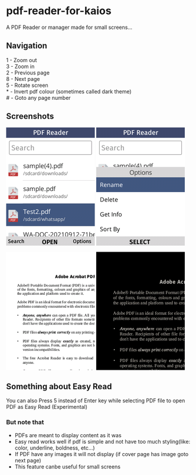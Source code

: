 # pdf-reader-for-kaios
A PDF Reader or manager made for small screens...

## Navigation
<p>
1 - Zoom out <br>
3 - Zoom in <br>
2 - Previous page <br>
8 - Next page <br>
5 - Rotate screen <br>
* - Invert pdf colour (sometimes called dark theme) <br>
# - Goto any page number
</p>

## Screenshots
![image](/assets/index.png)
![image](/assets/index2.png)

![image](/assets/pdf.png)
![image](/assets/pdfDark.png)
  
## Something about Easy Read
You can also Press 5 instead of Enter key while selecting PDF file to open PDF as Easy Read (Experimental)

### But note that 
* PDFs are meant to display content as it was
* Easy read works well if pdf is simple and not have too much styling(like: color, underline, boldness, etc...)
* If PDF have any images it will not display (if cover page has image goto next page)
* This feature canbe useful for small screens
